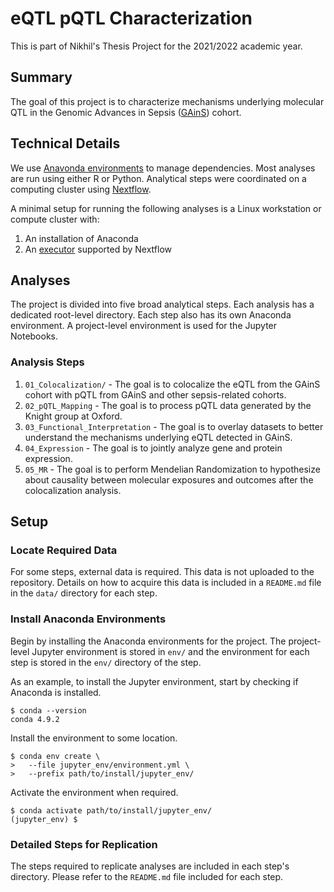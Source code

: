 # eQTL pQTL Characterization

This is part of Nikhil's Thesis Project for the 2021/2022
academic year.

## Summary

The goal of this project is to characterize mechanisms
underlying molecular QTL in the Genomic Advances in 
Sepsis ([GAinS](https://ukccggains.com/)) cohort.

## Technical Details

We use [Anavonda environments](https://docs.conda.io/projects/conda/en/latest/index.html)
to manage dependencies. Most analyses are run using
either R or Python. Analytical steps were coordinated on 
a computing cluster using
[Nextflow](https://www.nextflow.io/).

A minimal setup for running the following analyses is a
Linux workstation or compute cluster with:

1. An installation of Anaconda
2. An [executor](https://www.nextflow.io/docs/latest/executor.html)
    supported by Nextflow

## Analyses

The project is divided into five broad analytical steps.
Each analysis has a dedicated root-level directory. Each
step also has its own Anaconda environment. A project-level
environment is used for the Jupyter Notebooks.

### Analysis Steps

1. `01_Colocalization/` - The goal is to colocalize the
    eQTL from the GAinS cohort with pQTL from GAinS and
    other sepsis-related cohorts.
2. `02_pQTL_Mapping` - The goal is to process pQTL data
    generated by the Knight group at Oxford.
3. `03_Functional_Interpretation` - The goal is to overlay
    datasets to better understand the mechanisms
    underlying eQTL detected in GAinS.
4. `04_Expression` - The goal is to jointly analyze gene
    and protein expression.
5. `05_MR` - The goal is to perform Mendelian
    Randomization to hypothesize about causality between
    molecular exposures and outcomes after the
    colocalization analysis.

## Setup

### Locate Required Data

For some steps, external data is required. This data is
not uploaded to the repository. Details on how to acquire
this data is included in a `README.md` file in the `data/`
directory for each step.

### Install Anaconda Environments

Begin by installing the Anaconda environments for the
project. The project-level Jupyter environment is stored
in `env/` and the environment for each step is stored in
the `env/` directory of the step.

As an example, to install the Jupyter environment, start by
checking if Anaconda is installed.

```
$ conda --version
conda 4.9.2
```

Install the environment to some location.

```
$ conda env create \
>   --file jupyter_env/environment.yml \
>   --prefix path/to/install/jupyter_env/
```

Activate the environment when required.

```
$ conda activate path/to/install/jupyter_env/
(jupyter_env) $ 
```

### Detailed Steps for Replication

The steps required to replicate analyses are included in each step's directory. Please refer to the `README.md` file
included for each step.
